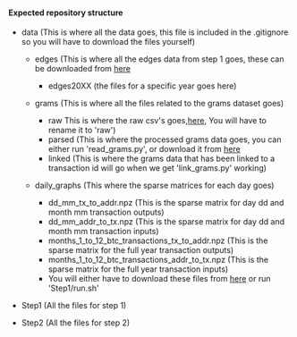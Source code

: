#### Expected repository structure

* data (This is where all the data goes, this file is included in the .gitignore so you will have to download the files yourself)

    - edges (This is where all the edges data from step 1 goes, these can be downloaded from [here](https://chartalist.org/BitcoinData.html)
		- edges20XX (the files for a specific year goes here)
    - grams (This is where all the files related to the grams dataset goes)
        - raw This is where the raw csv's goes,[here](https://umanitoba-my.sharepoint.com/:u:/r/personal/zammitj3_myumanitoba_ca/Documents/grams.zip?csf=1&web=1&e=Dmgd93), You will have to rename it to 'raw')
		- parsed (This is where the processed grams data goes, you can either run 'read_grams.py', or download it from [here](https://umanitoba-my.sharepoint.com/:u:/g/personal/zammitj3_myumanitoba_ca/EVhGCF1bgKxHqTw-hQUpxrEB1VglALycHKPk4LUWQVi-_Q?e=mACX1p)
		- linked (This is where the grams data that has been linked to a transaction id will go when we get 'link_grams.py' working)

    - daily_graphs (This where the sparse matrices for each day goes)
		- dd_mm_tx_to_addr.npz (This is the sparse matrix for day dd and month mm transaction outputs)
		- dd_mm_addr_to_tx.npz (This is the sparse matrix for day dd and month mm transaction inputs)
		- months_1_to_12_btc_transactions_tx_to_addr.npz (This is the sparse matrix for the full year transaction outputs)
		- months_1_to_12_btc_transactions_addr_to_tx.npz (This is the sparse matrix for the full year transaction inputs)
        - You will either have to download these files from [here](https://umanitoba-my.sharepoint.com/:u:/r/personal/zammitj3_myumanitoba_ca/Documents/daily_graphs.zip?csf=1&web=1&e=zgvn2X ) or run 'Step1/run.sh'

* Step1 (All the files for step 1)
* Step2 (All the files for step 2)


